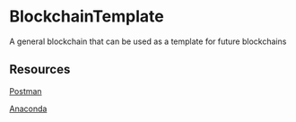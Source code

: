 # BlockchainTemplate
A general blockchain that can be used as a template for future blockchains

## Resources
[Postman](https://www.postman.com)

[Anaconda](https://www.anaconda.com)
